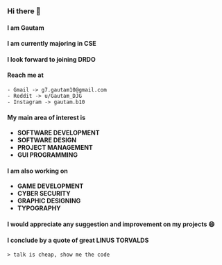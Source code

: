 ### Hi there 👋
#### I am **Gautam**

#### I am currently majoring in CSE

#### I look forward to joining DRDO

#### Reach me at 
    - Gmail -> g7.gautam10@gmail.com
    - Reddit -> u/Gautam_DJG 
    - Instagram -> gautam.b10

#### My main area of interest is 

- **SOFTWARE DEVELOPMENT**
- **SOFTWARE DESIGN**
- **PROJECT MANAGEMENT**
- **GUI PROGRAMMING**

#### I am also working on

- **GAME DEVELOPMENT**
- **CYBER SECURITY**
- **GRAPHIC DESIGNING**
- **TYPOGRAPHY**

#### I would appreciate any suggestion and improvement on my projects 😄

#### I conclude by a quote of great LINUS TORVALDS
    > talk is cheap, show me the code
    
    
<!--
**gautam7-github/gautam7-github** is a ✨ _special_ ✨ repository because its `README.md` (this file) appears on your GitHub profile.

Here are some ideas to get you started:

- 🔭 I’m currently working on ...
- 🌱 I’m currently learning ...
- 👯 I’m looking to collaborate on ...
- 🤔 I’m looking for help with ...
- 💬 Ask me about ...
- 📫 How to reach me: ...
- 😄 Pronouns: ...
- ⚡ Fun fact: ...
-->
